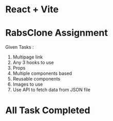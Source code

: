 # React + Vite


# RabsClone Assignment 

Given Tasks :
1. Multipage link
2. Any 3 hooks to use
3. Props
4. Multiple components based
5. Reusable components
6. Images to use
7. Use API to fetch data from JSON file

# All Task Completed
